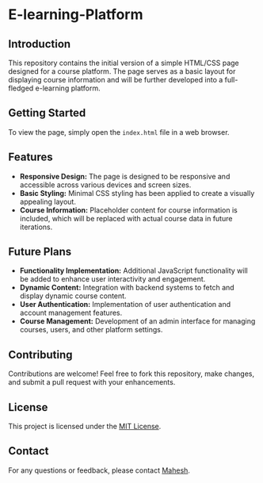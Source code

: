 # E-learning-Platform

## Introduction
This repository contains the initial version of a simple HTML/CSS page designed for a course platform. The page serves as a basic layout for displaying course information and will be further developed into a full-fledged e-learning platform.

## Getting Started
To view the page, simply open the `index.html` file in a web browser.

## Features
- **Responsive Design:** The page is designed to be responsive and accessible across various devices and screen sizes.
- **Basic Styling:** Minimal CSS styling has been applied to create a visually appealing layout.
- **Course Information:** Placeholder content for course information is included, which will be replaced with actual course data in future iterations.

## Future Plans
- **Functionality Implementation:** Additional JavaScript functionality will be added to enhance user interactivity and engagement.
- **Dynamic Content:** Integration with backend systems to fetch and display dynamic course content.
- **User Authentication:** Implementation of user authentication and account management features.
- **Course Management:** Development of an admin interface for managing courses, users, and other platform settings.

## Contributing
Contributions are welcome! Feel free to fork this repository, make changes, and submit a pull request with your enhancements.

## License
This project is licensed under the [MIT License](LICENSE.txt).

## Contact
For any questions or feedback, please contact [Mahesh](mailto:maheshrana9520@gmail.com).